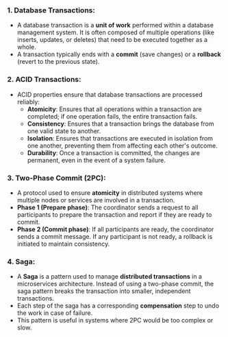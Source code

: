  
### 1. **Database Transactions:**
   - A database transaction is a **unit of work** performed within a database management system. It is often composed of multiple operations (like inserts, updates, or deletes) that need to be executed together as a whole.
   - A transaction typically ends with a **commit** (save changes) or a **rollback** (revert to the previous state).

### 2. **ACID Transactions:**
   - ACID properties ensure that database transactions are processed reliably:
     - **Atomicity**: Ensures that all operations within a transaction are completed; if one operation fails, the entire transaction fails.
     - **Consistency**: Ensures that a transaction brings the database from one valid state to another.
     - **Isolation**: Ensures that transactions are executed in isolation from one another, preventing them from affecting each other's outcome.
     - **Durability**: Once a transaction is committed, the changes are permanent, even in the event of a system failure.

### 3. **Two-Phase Commit (2PC):**
   - A protocol used to ensure **atomicity** in distributed systems where multiple nodes or services are involved in a transaction.
   - **Phase 1 (Prepare phase)**: The coordinator sends a request to all participants to prepare the transaction and report if they are ready to commit.
   - **Phase 2 (Commit phase)**: If all participants are ready, the coordinator sends a commit message. If any participant is not ready, a rollback is initiated to maintain consistency.

### 4. **Saga:**
   - A **Saga** is a pattern used to manage **distributed transactions** in a microservices architecture. Instead of using a two-phase commit, the saga pattern breaks the transaction into smaller, independent transactions.
   - Each step of the saga has a corresponding **compensation** step to undo the work in case of failure.
   - This pattern is useful in systems where 2PC would be too complex or slow.


